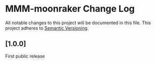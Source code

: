 # MMM-moonraker Change Log
All notable changes to this project will be documented in this file.
This project adheres to [Semantic Versioning](http://semver.org/).


## [1.0.0]

First public release
